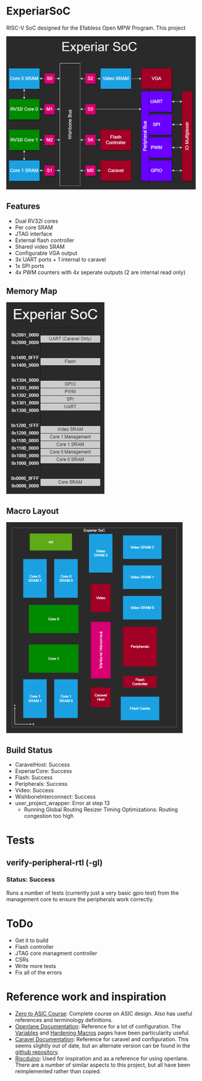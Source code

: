 # ExperiarSoC
RISC-V SoC designed for the Efabless Open MPW Program. This project 

![Block diagram of Experiar SoC](docs/Design/ExperiarSoC.png "Block diagram of Experiar SoC")

## Features
- Dual RV32I cores
- Per core SRAM
- JTAG interface
- External flash controller
- Shared video SRAM
- Configurable VGA output
- 3x UART ports + 1 internal to caravel
- 1x SPI ports
- 4x PWM counters with 4x seperate outputs (2 are internal read only)

## Memory Map

![Memory map for Experiar SoC](docs/Design/MemoryMap.png "Memory map for Experiar SoC")

## Macro Layout

![Experiar SoC Macro Layout](docs/Design/MacrosPlacement.png "Experiar SoC Macro Layout")

## Build Status
- CaravelHost: Success
- ExperiarCore: Success
- Flash: Success
- Peripherals: Success
- Video: Success
- WishboneInterconnect: Success
- user_project_wrapper: Error at step 13
	- Running Global Routing Resizer Timing Optimizations: Routing congestion too high

# Tests
## verify-peripheral-rtl (-gl)
### Status: Success
Runs a number of tests (currently just a very basic gpio test) from the management core to ensure the peripherals work correctly.

# ToDo
- Get it to build
- Flash controller
- JTAG core managment controller
- CSRs
- Write more tests
- Fix all of the errors

# Reference work and inspiration
- [Zero to ASIC Course](https://www.zerotoasiccourse.com/): Complete course on ASIC design. Also has useful references and terminology definitions.
- [Openlane Documentation](https://openlane-docs.readthedocs.io/en/rtd-develop/index.html): Reference for a lot of configuration. The [Variables](https://openlane-docs.readthedocs.io/en/rtd-develop/configuration/README.html) and [Hardening Macros](https://openlane-docs.readthedocs.io/en/rtd-develop/doc/hardening_macros.html#) pages have been particularity useful.
- [Caravel Documentation](https://caravel-harness.readthedocs.io/en/latest/index.html): Reference for caravel and configuration. This seems slightly out of date, but an alternate version can be found in the [github repository](https://github.com/efabless/caravel/tree/main/docs/pdf).
- [Riscduino](https://github.com/dineshannayya/riscduino): Used for inspiration and as a reference for using openlane. There are a number of similar aspects to this project, but all have been reimplemented rather than copied.